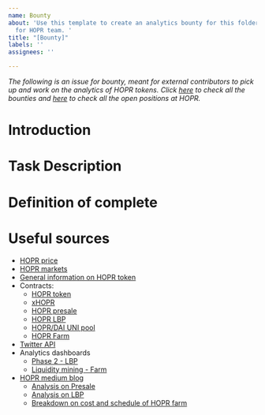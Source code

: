 ```yaml
---
name: Bounty
about: 'Use this template to create an analytics bounty for this folder. Reserved
  for HOPR team. '
title: "[Bounty]"
labels: ''
assignees: ''

---
```


_The following is an issue for bounty, meant for external contributors to pick up and work on the analytics of HOPR tokens._
_Click [here](https://gitcoin.co/hoprnet) to check all the bounties and [here](https://hoprnet.jobbase.io/) to check all the open positions at HOPR._

# Introduction
<!---
1. For topics related to token launch, please use the ["Introduction" section of bounty #9](https://github.com/hoprnet/hopr-analytics/issues/9#issue-874606089) 

2. For topics related to DAO, please use (to update)
-->

# Task Description
<!---
Please describe the task in numbered list. 
-->
# Definition of complete
<!---
Please describe the definition of complete in a bulleted task list.
e.g. 
- [x] A working Nodejs project or python project or with another data analytics platform (e.g. DuneAnalytics/BigQuery) that contains scripts/queries that extracts HOPR transfers on Ethereum mainnet and xDai chain. Instruction on installation and running should be well-documented.
-->

# Useful sources
<!---
Please add or delete links in this section.
-->
- [HOPR price](https://coinmarketcap.com/currencies/hopr/ )
- [HOPR markets](https://coinmarketcap.com/currencies/hopr/markets/ )
- [General information on HOPR token](https://hoprnet.org/token)
- Contracts:
  - [HOPR token](https://etherscan.io/token/0xf5581dfefd8fb0e4aec526be659cfab1f8c781da )
  - [xHOPR](https://blockscout.com/xdai/mainnet/address/0xD057604A14982FE8D88c5fC25Aac3267eA142a08/transactions )
  - [HOPR presale](https://blockscout.com/xdai/mainnet/address/0x9Fea9a2f645D08866e972935595f393BdDff0749/transactions)
  - [HOPR LBP](https://etherscan.io/token/0xf5581dfefd8fb0e4aec526be659cfab1f8c781da)
  - [HOPR/DAI UNI pool](https://etherscan.io/token/0x92c2fc5f306405eab0ff0958f6d85d7f8892cf4d)
  - [HOPR Farm](https://etherscan.io/address/0x2fc0e2cfe5d6ea300d555e5907319a5f7e09884f)
- [Twitter API](https://developer.twitter.com/en/docs/twitter-api )
- Analytics dashboards
  - [Phase 2 - LBP](https://duneanalytics.com/qyuqianchen/lbp-sale)
  - [Liquidity mining - Farm](https://duneanalytics.com/qyuqianchen/Farm)
- [HOPR medium blog](https://medium.com/hoprnet )
  - [Analysis on Presale](https://medium.com/hoprnet/hopr-presale-analysis-3201eb66c20b)
  - [Analysis on LBP](https://medium.com/hoprnet/the-hopr-sale-on-lbp-8bed992d058c)
  - [Breakdown on cost and schedule of HOPR farm](https://medium.com/hoprnet/the-hopr-farm-should-you-join-the-harvest-96f9936d0dae)
